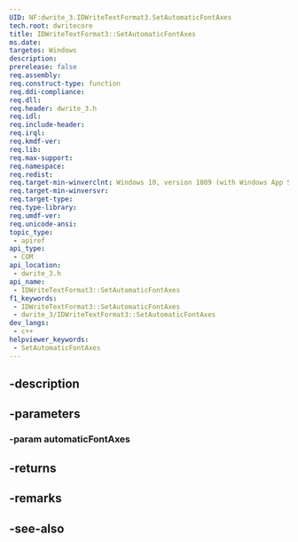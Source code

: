 ```yaml
---
UID: NF:dwrite_3.IDWriteTextFormat3.SetAutomaticFontAxes
tech.root: dwritecore
title: IDWriteTextFormat3::SetAutomaticFontAxes
ms.date: 
targetos: Windows
description: 
prerelease: false
req.assembly: 
req.construct-type: function
req.ddi-compliance: 
req.dll: 
req.header: dwrite_3.h
req.idl: 
req.include-header: 
req.irql: 
req.kmdf-ver: 
req.lib: 
req.max-support: 
req.namespace: 
req.redist: 
req.target-min-winverclnt: Windows 10, version 1809 (with Windows App SDK 0.5 or later)
req.target-min-winversvr: 
req.target-type: 
req.type-library: 
req.umdf-ver: 
req.unicode-ansi: 
topic_type:
 - apiref
api_type:
 - COM
api_location:
 - dwrite_3.h
api_name:
 - IDWriteTextFormat3::SetAutomaticFontAxes
f1_keywords:
 - IDWriteTextFormat3::SetAutomaticFontAxes
 - dwrite_3/IDWriteTextFormat3::SetAutomaticFontAxes
dev_langs:
 - c++
helpviewer_keywords:
 - SetAutomaticFontAxes
---
```


## -description

## -parameters

### -param automaticFontAxes

## -returns

## -remarks

## -see-also


